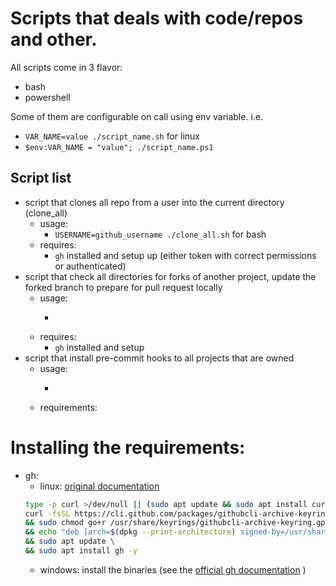 # Scripts that deals with code/repos and other.
All scripts come in 3 flavor:
- bash
- powershell

Some of them are configurable on call using env variable. i.e.
- ```VAR_NAME=value ./script_name.sh``` for linux 
- ```$env:VAR_NAME = "value"; ./script_name.ps1```
## Script list
- script that clones all repo from a user into the current directory (clone_all)
  - usage: 
    - ```USERNAME=github_username ./clone_all.sh``` for bash
  - requires:
    - ```gh``` installed and setup up (either token with correct permissions or authenticated)
- script that check all directories for forks of another project, update the forked branch to prepare for pull request locally
  - usage:
    - ``````
  - requires:
    - ```gh``` installed and setup
- script that install pre-commit hooks to all projects that are owned
  - usage:
    - ``````
  - requirements: 

# Installing the requirements:
- gh:
  - linux: [original documentation](https://github.com/cli/cli/blob/trunk/docs/install_linux.md)
  ```bash
  type -p curl >/dev/null || (sudo apt update && sudo apt install curl -y)
  curl -fsSL https://cli.github.com/packages/githubcli-archive-keyring.gpg | sudo dd of=/usr/share/keyrings/githubcli-archive-keyring.gpg \
  && sudo chmod go+r /usr/share/keyrings/githubcli-archive-keyring.gpg \
  && echo "deb [arch=$(dpkg --print-architecture) signed-by=/usr/share/keyrings/githubcli-archive-keyring.gpg] https://cli.github.com/packages stable main" | sudo tee /etc/apt/sources.list.d/github-cli.list > /dev/null \
  && sudo apt update \
  && sudo apt install gh -y
  ```
  - windows: install the binaries (see the [official gh documentation](https://github.com/cli/cli/) )